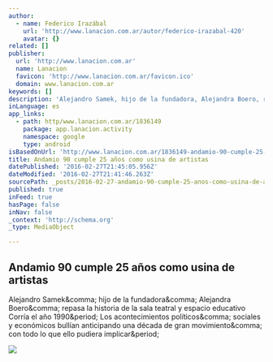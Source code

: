 ```yaml
---
author:
  - name: Federico Irazábal
    url: 'http://www.lanacion.com.ar/autor/federico-irazabal-420'
    avatar: {}
related: []
publisher:
  url: 'http://www.lanacion.com.ar'
  name: Lanacion
  favicon: 'http://www.lanacion.com.ar/favicon.ico'
  domain: www.lanacion.com.ar
keywords: []
description: 'Alejandro Samek, hijo de la fundadora, Alejandra Boero, repasa la historia de la sala teatral y espacio educativo Corría el año 1990. Los acontecimientos políticos, sociales y económicos bullían anticipando una década de gran movimiento, con todo lo que ello pudiera implicar.'
inLanguage: es
app_links:
  - path: http/www.lanacion.com.ar/1836149
    package: app.lanacion.activity
    namespace: google
    type: android
isBasedOnUrl: 'http://www.lanacion.com.ar/1836149-andamio-90-cumple-25-anos-como-usina-de-artistas'
title: Andamio 90 cumple 25 años como usina de artistas
datePublished: '2016-02-27T21:45:05.956Z'
dateModified: '2016-02-27T21:41:46.263Z'
sourcePath: _posts/2016-02-27-andamio-90-cumple-25-anos-como-usina-de-artistas.md
published: true
inFeed: true
hasPage: false
inNav: false
_context: 'http://schema.org'
_type: MediaObject

---
```

<article style=""><h1>Andamio 90 cumple 25 años como usina de artistas</h1><p>Alejandro Samek&amp;comma; hijo de la fundadora&amp;comma; Alejandra Boero&amp;comma; repasa la historia de la sala teatral y espacio educativo Corría el año 1990&amp;period; Los acontecimientos políticos&amp;comma; sociales y económicos bullían anticipando una década de gran movimiento&amp;comma; con todo lo que ello pudiera implicar&amp;period;</p><img src="http://bucket.glanacion.com/anexos/fotos/93/2104193.jpg" /></article>